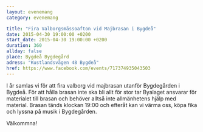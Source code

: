 ```yaml
---
layout: evenemang
category: evenemang

title: "Fira Valborgsmässoafton vid Majbrasan i Bygdeå"
date: 2015-04-30 19:00:00 +0200
start_date: 2015-04-30 19:00:00 +0200
duration: 360
allday: false
place: Bygdeå Bygdegård
adress: "Kustlandsvägen 48 Bygdeå"
href: https://www.facebook.com/events/717374935043503
---
```


I år samlas vi för att fira valborg vid majbrasan utanför Bygdegården i Bygdeå. För att hålla brasan inte ska bli allt för stor tar Byalaget ansvarar för materialet till brasan och behöver alltså inte allmänhetens hjälp med material. Brasan tänds klockan 19:00 och efteråt kan vi värma oss, köpa fika och lyssna på musik i Bygdegården. 

Välkommna!